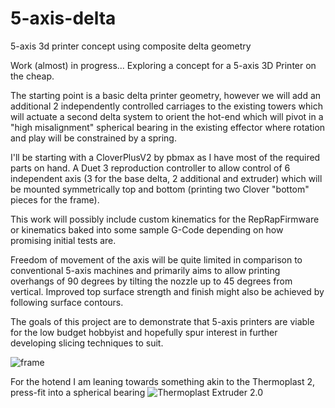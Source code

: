# 5-axis-delta
5-axis 3d printer concept using composite delta geometry

Work (almost) in progress...  Exploring a concept for a 5-axis 3D Printer on the cheap.

The starting point is a basic delta printer geometry, however we will add an additional 2 independently controlled carriages to the existing towers which will actuate a second delta system to orient the hot-end which will pivot in a "high misalignment" spherical bearing in the existing effector where rotation and play will be constrained by a spring.

I'll be starting with a CloverPlusV2 by pbmax as I have most of the required parts on hand. A Duet 3 reproduction controller to allow control of 6 independent axis (3 for the base delta, 2 additional and extruder) which will be mounted symmetrically top and bottom (printing two Clover "bottom" pieces for the frame).

This work will possibly include custom kinematics for the RepRapFirmware or kinematics baked into some sample G-Code depending on how promising initial tests are.

Freedom of movement of the axis will be quite limited in comparison to conventional 5-axis machines and primarily aims to allow printing overhangs of 90 degrees by tilting the nozzle up to 45 degrees from vertical. Improved top surface strength and finish might also be achieved by following surface contours.

The goals of this project are to demonstrate that 5-axis printers are viable for the low budget hobbyist and hopefully spur interest in further developing slicing techniques to suit.

![frame](https://raw.githubusercontent.com/tmackay/5-axis-delta/main/frame.jpg)

For the hotend I am leaning towards something akin to the Thermoplast 2, press-fit into a spherical bearing
![Thermoplast Extruder 2.0](https://reprap.org/mediawiki/images/thumb/a/ad/ThermoplastExtruder_2_0-wound-heater.jpg/300px-ThermoplastExtruder_2_0-wound-heater.jpg)
